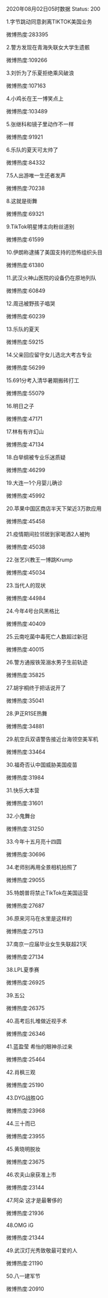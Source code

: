 2020年08月02日05时数据
Status: 200

1.字节跳动同意剥离TIKTOK美国业务

微博热度:283395

2.警方发现在青海失联女大学生遗骸

微博热度:109266

3.刘忻为了乐夏拒绝乘风破浪

微博热度:107163

4.小鸡长在王一博笑点上

微博热度:103489

5.张继科和镜子里动作不一样

微博热度:91921

6.乐队的夏天可太帅了

微博热度:84332

7.5人出游唯一生还者发声

微博热度:70238

8.这就是街舞

微博热度:69321

9.TikTok明星博主向粉丝道别

微博热度:61599

10.伊朗称逮捕了美国支持的恐怖组织头目

微博热度:61380

11.武汉火神山医院的设备仍在原地列队

微博热度:60849

12.周迅被野孩子唱哭

微博热度:60239

13.乐队的夏天

微博热度:59215

14.父亲回应留守女儿选北大考古专业

微博热度:56299

15.691分考入清华暑期搬砖打工

微博热度:55079

16.明日之子

微博热度:47171

17.林有有许幻山

微博热度:47134

18.白举纲被专业乐迷质疑

微博热度:46299

19.大连一1个月婴儿确诊

微博热度:45992

20.苹果中国区商店半天下架近3万款应用

微博热度:45458

21.疫情期间拉邻居到家喝酒2人被拘

微博热度:45038

22.张艺兴教王一博跳Krump

微博热度:45034

23.当代人的现状

微博热度:44984

24.今年4号台风黑格比

微博热度:40409

25.云南吃菌中毒死亡人数超过新冠

微博热度:40015

26.警方通报铁笼溺水男子生前轨迹

微博热度:35825

27.胡宇桐终于把话说开了

微博热度:35041

28.尹正R1SE热舞

微博热度:34881

29.航空兵双语警告接近台海领空美军机

微博热度:33464

30.福奇否认中国威胁美国疫苗

微博热度:31984

31.快乐大本营

微博热度:31601

32.小鬼舞台

微博热度:31250

33.今年十五月亮十四圆

微博热度:30696

34.老师别再用全景相机拍照了

微博热度:29055

35.特朗普将禁止TikTok在美国运营

微博热度:27687

36.原来河马在水里是这样的

微博热度:27513

37.南京一应届毕业女生失联超21天

微博热度:27134

38.LPL夏季赛

微博热度:26925

39.五公

微博热度:26375

40.高考后扎堆做近视手术

微博热度:26346

41.蓝盈莹 希怡的眼神杀过来

微博热度:25464

42.肖枫三观

微博热度:25190

43.DYG战胜QG

微博热度:23968

44.三十而已

微博热度:23955

45.黄晓明脱妆

微博热度:23675

46.农夫山泉获准上市

微博热度:23144

47.阿朵 这才是最奢侈的

微博热度:21936

48.OMG iG

微博热度:21344

49.武汉灯光秀致敬最可爱的人

微博热度:21190

50.八一建军节

微博热度:20910

